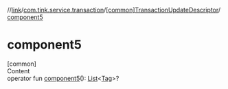 //[link](../../index.md)/[com.tink.service.transaction](../index.md)/[[common]TransactionUpdateDescriptor](index.md)/[component5](component5.md)



# component5  
[common]  
Content  
operator fun [component5](component5.md)(): [List](https://kotlinlang.org/api/latest/jvm/stdlib/kotlin.collections/-list/index.html)<[Tag](../../com.tink.model.transaction/[common]-tag/index.md)>?  



